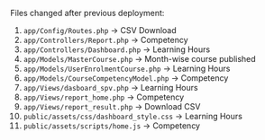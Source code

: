 Files changed after previous deployment:

1. `app/Config/Routes.php`                                  ->    CSV Download
1. `app/Controllers/Report.php`                             ->    Competency
1. `app/Controllers/Dashboard.php`                          ->    Learning Hours
1. `app/Models/MasterCourse.php`                            ->    Month-wise course published
1. `app/Models/UserEnrolmentCourse.php`                     ->    Learning Hours
1. `app/Models/CourseCompetencyModel.php`                   ->    Competency
1. `app/Views/dasboard_spv.php`                             ->    Learning Hours
1. `app/Views/report_home.php`                              ->    Competency
1. `app/Views/report_result.php`                            ->    Download CSV
1. `public/assets/css/dashboard_style.css`                  ->    Learning Hours
1. `public/assets/scripts/home.js`                          ->    Competency





